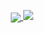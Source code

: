 <p align="center" align='right'>
  <a target="_blank"href="https://sahil-op.github.io/"><img src="https://img.shields.io/badge/Portfolio-%23000000.svg?style=for-the-badge&logo=firefox&logoColor=#FF7139"
<p align="center" align='right'>
  <a target="_blank"href="https://sahil-op.github.io/"><img src="https://img.shields.io/badge/Portfolio-%23000000.svg?style=for-the-badge&logo=firefox&logoColor=#FF7139"

